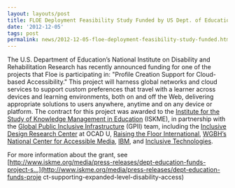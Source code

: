 ```yaml
---
layout: layouts/post
title: FLOE Deployment Feasibility Study Funded by US Dept. of Education
date: '2012-12-05'
tags: post
permalink: news/2012-12-05-floe-deployment-feasibility-study-funded.html
---
```

The U.S. Department of Education’s National Institute on Disability and Rehabilitation
Research has recently announced funding for one of the projects that Floe is
participating in: "Profile Creation Support for Cloud-based Accessibility."
This project will harness global networks and cloud services to support
custom preferences that travel with a learner across devices and learning
environments, both on and off the Web, delivering appropriate solutions to
users anywhere, anytime and on any device or platform. The contract for
this project was awarded to the [Institute for the Study of Knowledge Management in Education](http://www.iskme.org/) (ISKME), in partnership
with the [Global Public Inclusive Infrastructure](http://gpii.net/)
(GPII) team, including the [Inclusive Design Research Center](http://idrc.ocadu.ca) at OCAD U, [Raising the Floor International](http://raisingthefloor.org/), [WGBH’s National Center for Accessible Media](http://ncam.wgbh.org/), [IBM](http://www.ibm.com/us/en/),
and [Inclusive Technologies](http://inclusive.com/).

For more information about the grant,
see [http://www.iskme.org/media/press-releases/dept-education-funds-project-s...](http://www.iskme.org/media/press-releases/dept-education-funds-proje
ct-supporting-expanded-level-disability-access)
